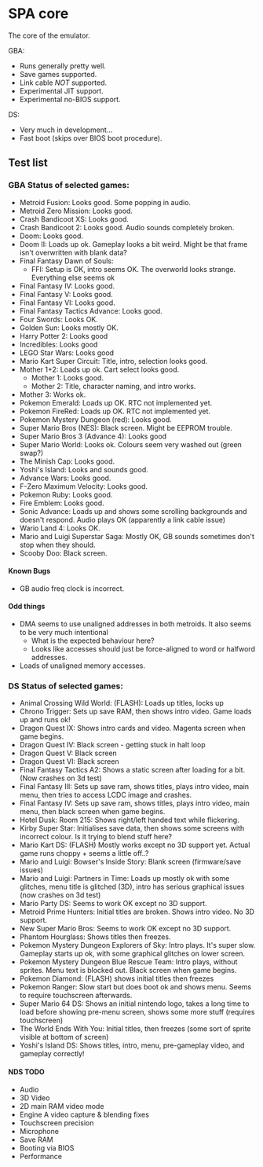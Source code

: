 # SPA core
The core of the emulator.

GBA:
- Runs generally pretty well.
- Save games supported.
- Link cable _NOT_ supported.
- Experimental JIT support.
- Experimental no-BIOS support.

DS:
- Very much in development...
- Fast boot (skips over BIOS boot procedure).

## Test list

### GBA Status of selected games:
- Metroid Fusion: Looks good. Some popping in audio.
- Metroid Zero Mission: Looks good.
- Crash Bandicoot XS: Looks good.
- Crash Bandicoot 2: Looks good. Audio sounds completely broken.
- Doom: Looks good.
- Doom II: Loads up ok. Gameplay looks a bit weird. Might be that frame isn't overwritten with blank data?
- Final Fantasy Dawn of Souls:
    - FFI: Setup is OK, intro seems OK. The overworld looks strange. Everything else seems ok
- Final Fantasy IV: Looks good.
- Final Fantasy V: Looks good.
- Final Fantasy VI: Looks good.
- Final Fantasy Tactics Advance: Looks good.
- Four Swords: Looks OK.
- Golden Sun: Looks mostly OK.
- Harry Potter 2: Looks good
- Incredibles: Looks good
- LEGO Star Wars: Looks good
- Mario Kart Super Circuit: Title, intro, selection looks good.
- Mother 1+2: Loads up ok. Cart select looks good.
    - Mother 1: Looks good.
    - Mother 2: Title, character naming, and intro works.
- Mother 3: Works ok.
- Pokemon Emerald: Loads up OK. RTC not implemented yet.
- Pokemon FireRed: Loads up OK. RTC not implemented yet.
- Pokemon Mystery Dungeon (red): Looks good.
- Super Mario Bros (NES): Black screen. Might be EEPROM trouble.
- Super Mario Bros 3 (Advance 4): Looks good
- Super Mario World: Looks ok. Colours seem very washed out (green swap?)
- The Minish Cap: Looks good.
- Yoshi's Island: Looks and sounds good.
- Advance Wars: Looks good.
- F-Zero Maximum Velocity: Looks good.
- Pokemon Ruby: Looks good.
- Fire Emblem: Looks good.
- Sonic Advance: Loads up and shows some scrolling backgrounds and doesn't respond. Audio plays OK (apparently a link cable issue)
- Wario Land 4: Looks OK.
- Mario and Luigi Superstar Saga: Mostly OK, GB sounds sometimes don't stop when they should.
- Scooby Doo: Black screen.

#### Known Bugs
- GB audio freq clock is incorrect.

#### Odd things
- DMA seems to use unaligned addresses in both metroids. It also seems to be very much intentional
    - What is the expected behaviour here?
    - Looks like accesses should just be force-aligned to word or halfword addresses.
- Loads of unaligned memory accesses.

### DS Status of selected games:
- Animal Crossing Wild World: (FLASH): Loads up titles, locks up
- Chrono Trigger: Sets up save RAM, then shows intro video. Game loads up and runs ok!
- Dragon Quest IX: Shows intro cards and video. Magenta screen when game begins.
- Dragon Quest IV: Black screen - getting stuck in halt loop
- Dragon Quest V: Black screen
- Dragon Quest VI: Black screen
- Final Fantasy Tactics A2: Shows a static screen after loading for a bit. (Now crashes on 3d test)
- Final Fantasy III: Sets up save ram, shows titles, plays intro video, main menu, then tries to access LCDC image and crashes.
- Final Fantasy IV: Sets up save ram, shows titles, plays intro video, main menu, then black screen when game begins.
- Hotel Dusk: Room 215: Shows right/left handed text while flickering.
- Kirby Super Star: Initialises save data, then shows some screens with incorrect colour. Is it trying to blend stuff here?
- Mario Kart DS: (FLASH) Mostly works except no 3D support yet. Actual game runs choppy + seems a little off..?
- Mario and Luigi: Bowser's Inside Story: Blank screen (firmware/save issues)
- Mario and Luigi: Partners in Time: Loads up mostly ok with some glitches, menu title is glitched (3D), intro has serious graphical issues (now crashes on 3d test)
- Mario Party DS: Seems to work OK except no 3D support.
- Metroid Prime Hunters: Initial titles are broken. Shows intro video. No 3D support.
- New Super Mario Bros: Seems to work OK except no 3D support.
- Phantom Hourglass: Shows titles then freezes.
- Pokemon Mystery Dungeon Explorers of Sky: Intro plays. It's super slow. Gameplay starts up ok, with some graphical glitches on lower screen.
- Pokemon Mystery Dungeon Blue Rescue Team: Intro plays, without sprites. Menu text is blocked out. Black screen when game begins.
- Pokemon Diamond: (FLASH) shows initial titles then freezes
- Pokemon Ranger: Slow start but does boot ok and shows menu. Seems to require touchscreen afterwards.
- Super Mario 64 DS: Shows an initial nintendo logo, takes a long time to load before showing pre-menu screen, shows some more stuff (requires touchscreen)
- The World Ends With You: Initial titles, then freezes (some sort of sprite visible at bottom of screen)
- Yoshi's Island DS: Shows titles, intro, menu, pre-gameplay video, and gameplay correctly!

#### NDS TODO
- Audio
- 3D Video
- 2D main RAM video mode
- Engine A video capture & blending fixes
- Touchscreen precision
- Microphone
- Save RAM
- Booting via BIOS
- Performance
